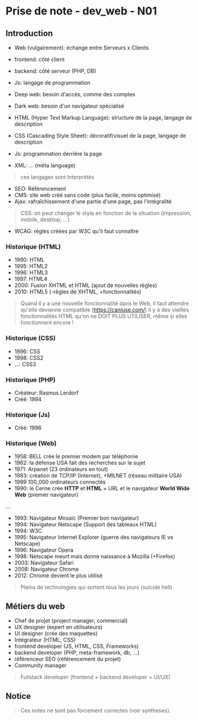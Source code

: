 # Prise de note - dev_web - N01

## Introduction

- Web (vulgairement): échange entre Serveurs x Clients
- frontend: côté client
- backend: côté serveur (PHP, DB)
- Js: langage de programmation

- Deep web: besoin d'accès, comme des comptes
- Dark web: besoin d'un navigateur spécialisé

- HTML (Hyper Text Markup Language): structure de la page, langage de description
- CSS (Cascading Style Sheet): décoratif/visuel de la page, langage de description
- Js: programmation derrière la page
- XML: ... (méta language)
> ces langages sont Interprétés

- SEO: Référencement
- CMS: site web créé sans code (plus facile, moins optimisé)
- Ajax: rafraîchissement d'une partie d'une page, pas l'intégralité

> CSS: on peut changer le style en fonction de la situation (impression, mobile, desktop, ...)

- WCAG: règles créées par W3C qu'il faut connaître

### Historique (HTML)

- 1990: HTML
- 1995: HTML2
- 1996: HTML3
- 1997: HTML4
- 2000: Fusion XHTML et HTML (ajout de nouvelles règles)
- 2010: HTML5 (-règles de XHTML, +fonctionnalités)

> Quand il y a une nouvelle fonctionnalité dans le Web, il faut attendre qu'elle devienne compatible (https://caniuse.com/)
> Il y a des vieilles fonctionnalités HTML qu'on ne DOIT PLUS UTILISER, même si elles fonctionnent encore !

### Historique (CSS)

- 1996: CSS
- 1998: CSS2
- ...: CSS3

### Historique (PHP)

- Créateur: Rasmus Lerdorf
- Créé: 1994

### Historique (Js)

- Créé: 1996

### Historique (Web)

- 1958: BELL crée le premier modem par téléphonie
- 1962: la défense USA fait des recherches sur le sujet
- 1971: Arpanet (23 ordinateurs en tout)
- 1983: création de TCP/IP (Internet), +MILNET (réseau militaire USA)
- 1989 100_000 ordinateurs connectés
- 1990: le Cerne crée **HTTP** et **HTML** + URL et le navigateur **World Wide Web** (premier navigateur)

...

- 1993: Navigateur Mosaic (Premier bon navigateur)
- 1994: Navigateur Netscape (Support des tableaux HTML)
- 1994: W3C
- 1995: Navigateur Internet Explorer (guerre des navigateurs IE vs Netscape)
- 1996: Navigateur Opera
- 1998: Netscape meurt mais donne naissance à Mozilla (+Firefox)
- 2003: Navigateur Safari
- 2008: Navigateur Chrome
- 2012: Chrome devient le plus utilisé

> Pleins de technologies qui sortent tous les jours (suicide hell)

## Métiers du web

- Chef de projet (project manager, commercial)
- UX designer (expert en utilisateurs)
- UI designer (crée des maquettes)
- Intégrateur (HTML, CSS)
- frontend developer (JS, HTML, CSS, Frameworks)
- backend developer (PHP, meta-framework, db, ...)
- référenceur SEO (référencement du projet)
- Community manager

> Fullstack developer (frontend + backend developer + UI/UX)

## Notice

> Ces notes ne sont pas forcement correctes (voir syntheses).